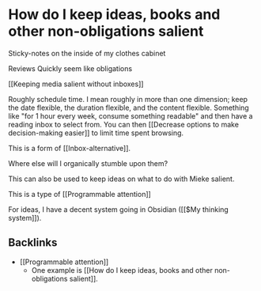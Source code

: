 # How do I keep ideas, books and other non-obligations salient
Sticky-notes on the inside of my clothes cabinet

Reviews
Quickly seem like obligations

[[Keeping media salient without inboxes]]

Roughly schedule time. I mean roughly in more than one dimension; keep the date flexible, the duration flexible, and the content flexible. Something like "for 1 hour every week, consume something readable" and then have a reading inbox to select from. You can then [[Decrease options to make decision-making easier]] to limit time spent browsing.

This is a form of [[Inbox-alternative]].

Where else will I organically stumble upon them?

This can also be used to keep ideas on what to do with Mieke salient.

This is a type of [[Programmable attention]]

For ideas, I have a decent system going in Obsidian ([[$My thinking system]]).

## Backlinks
* [[Programmable attention]]
	* One example is [[How do I keep ideas, books and other non-obligations salient]].

<!-- #Life -->

<!-- {BearID:7E8EBE4A-1C52-4E52-A5E1-4CDFB072B6CE-15756-00001303B0B83BCE} -->
